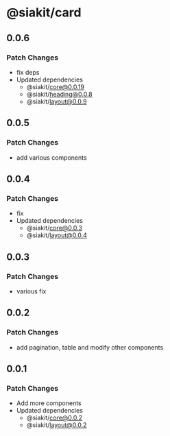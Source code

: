 # @siakit/card

## 0.0.6

### Patch Changes

- fix deps
- Updated dependencies
  - @siakit/core@0.0.19
  - @siakit/heading@0.0.8
  - @siakit/layout@0.0.9

## 0.0.5

### Patch Changes

- add various components

## 0.0.4

### Patch Changes

- fix
- Updated dependencies
  - @siakit/core@0.0.3
  - @siakit/layout@0.0.4

## 0.0.3

### Patch Changes

- various fix

## 0.0.2

### Patch Changes

- add pagination, table and modify other components

## 0.0.1

### Patch Changes

- Add more components
- Updated dependencies
  - @siakit/core@0.0.2
  - @siakit/layout@0.0.2
